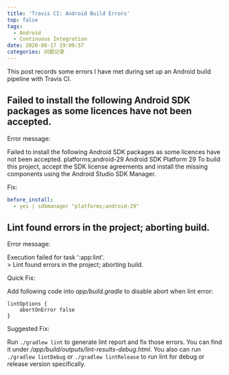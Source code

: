 ```yaml
---
title: 'Travis CI: Android Build Errors'
top: false
tags:
  - Android
  - Continuous Integration
date: 2020-08-17 19:09:57
categories: 问题记录
---
```


This post records some errors I have met during set up an Android build pipeline with Travis CI.

<!--more-->

## Failed to install the following Android SDK packages as some licences have not been accepted.

Error message:

Failed to install the following Android SDK packages as some licences have not been accepted.
     platforms;android-29 Android SDK Platform 29
  To build this project, accept the SDK license agreements and install the missing components using the Android Studio SDK Manager.

Fix:
```yml
before_install:
  - yes | sdkmanager "platforms;android-29"
```

## Lint found errors in the project; aborting build.

Error message:

Execution failed for task ':app:lint'.<br>
\> Lint found errors in the project; aborting build.

Quick Fix:

Add following code into *app/build.gradle* to disable abort when lint error:

```
lintOptions {
    abortOnError false
}
```

Suggested Fix:

Run `./gradlew lint` to generate lint report and fix those errors. You can find it under */app/build/outputs/lint-results-debug.html*. You also can run `./gradlew lintDebug` or `./gradlew lintRelease` to run lint for debug or release version specifically.

